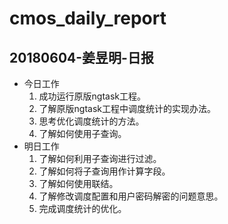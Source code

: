 # cmos_daily_report

## 20180604-姜昱明-日报
- 今日工作
    1. 成功运行原版ngtask工程。
    2. 了解原版ngtask工程中调度统计的实现办法。
    3. 思考优化调度统计的方法。
    4. 了解如何使用子查询。
- 明日工作
    1. 了解如何利用子查询进行过滤。
    2. 了解如何将子查询用作计算字段。
    3. 了解如何使用联结。
    4. 了解修改调度配置和用户密码解密的问题意思。
    5. 完成调度统计的优化。

    




